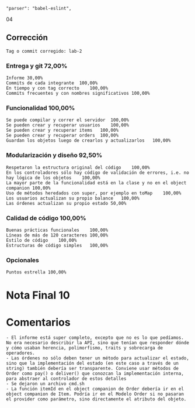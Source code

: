 
    "parser": "babel-eslint",
 04		
## Corrección		
	Tag o commit corregido:	lab-2
		
### Entrega y git		72,00%
	Informe	30,00%
	Commits de cada integrante	100,00%
	En tiempo y con tag correcto	100,00%
	Commits frecuentes y con nombres significativos	100,00%
### Funcionalidad		100,00%
	Se puede compilar y correr el servidor	100,00%
	Se pueden crear y recuperar usuarios	100,00%
	Se pueden crear y recuperar items	100,00%
	Se pueden crear y recuperar orders	100,00%
	Guardan los objetos luego de crearlos y actualizarlos	100,00%
### Modularización y diseño		92,50%
	Respetaron la estructura original del código	100,00%
	En los controladores sólo hay código de validación de errores, i.e. no hay lógica de los objetos	100,00%
	La mayor parte de la funcionalidad está en la clase y no en el object companion	100,00%
	Uso de métodos heredados con super, por ejemplo en toMap	100,00%
	Los usuarios actualizan su propio balance	100,00%
	Las órdenes actualizan su propio estado	50,00%
### Calidad de código		100,00%
	Buenas prácticas funcionales	100,00%
	Líneas de más de 120 caracteres	100,00%
	Estilo de código	100,00%
	Estructuras de código simples	100,00%
### Opcionales		
	Puntos estrella	100,00%
		
# Nota Final		10
		
		
# Comentarios		
	- El informe está super completo, excepto que no es lo que pedíamos. No era necesario describir la API, sino que tenían que responder dónde y cómo usaban herencia, polimorfismo, traits y sobrecarga de operadores.	
	- Las órdenes no sólo deben tener un método para actualizar el estado, sino que la implementación del estado (en este caso a través de un string) también debería ser transparente. Conviene usar métodos de Order como pay() o deliver() que conozcan la implementación interna, para abstraer al controlador de estos detalles	
	- Se dejaron un archivo cmd.sh	
	- La función itemId en el object companion de Order debería ir en el object companion de Item. Podría ir en el Modelo Order si no pasaran el provider como parámetro, sino directamente el atributo del objeto.	
